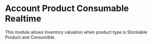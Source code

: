Account Product Consumable Realtime
===================================

This module allows Inventory valuation when product
type is Stockable Product and Consumible.